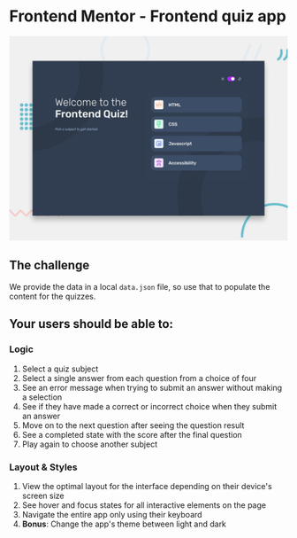 # Frontend Mentor - Frontend quiz app

![Design preview for the Frontend quiz app coding challenge](./preview.jpg)

## The challenge

We provide the data in a local `data.json` file, so use that to populate the content for the quizzes.

## Your users should be able to:

### Logic

1. Select a quiz subject
2. Select a single answer from each question from a choice of four
3. See an error message when trying to submit an answer without making a selection
4. See if they have made a correct or incorrect choice when they submit an answer
5. Move on to the next question after seeing the question result
6. See a completed state with the score after the final question
7. Play again to choose another subject

### Layout & Styles

1. View the optimal layout for the interface depending on their device's screen size
2. See hover and focus states for all interactive elements on the page
3. Navigate the entire app only using their keyboard
4. **Bonus**: Change the app's theme between light and dark
